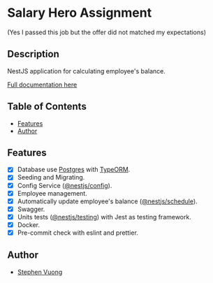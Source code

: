 # Salary Hero Assignment

(Yes I passed this job but the offer did not matched my expectations)

## Description <!-- omit in toc -->

NestJS application for calculating employee's balance.

[Full documentation here](/docs/readme.md)

## Table of Contents <!-- omit in toc -->

- [Features](#features)
- [Author](#author)

## Features

- [x] Database use [Postgres](https://www.postgresql.org/) with [TypeORM](https://www.npmjs.com/package/typeorm).
- [x] Seeding and Migrating.
- [x] Config Service ([@nestjs/config](https://www.npmjs.com/package/@nestjs/config)).
- [x] Employee management.
- [x] Automatically update employee's balance ([@nestjs/schedule](https://www.npmjs.com/package/@nestjs/schedule)).
- [x] Swagger.
- [x] Units tests ([@nestjs/testing](https://www.npmjs.com/package/@nestjs/testing)) with Jest as testing framework.
- [x] Docker.
- [x] Pre-commit check with eslint and prettier.

## Author

- [Stephen Vuong](https://www.linkedin.com/in/vuongthanh148)
